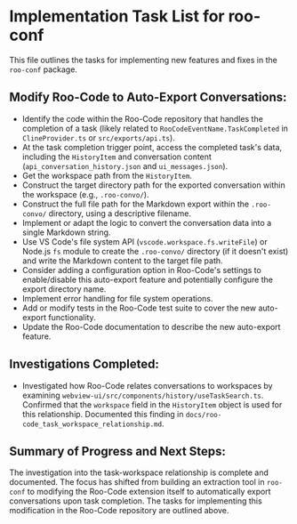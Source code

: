 # Implementation Task List for roo-conf

This file outlines the tasks for implementing new features and fixes in the `roo-conf` package.

## Modify Roo-Code to Auto-Export Conversations:

- Identify the code within the Roo-Code repository that handles the completion of a task (likely related to `RooCodeEventName.TaskCompleted` in `ClineProvider.ts` or `src/exports/api.ts`).
- At the task completion trigger point, access the completed task's data, including the `HistoryItem` and conversation content (`api_conversation_history.json` and `ui_messages.json`).
- Get the workspace path from the `HistoryItem`.
- Construct the target directory path for the exported conversation within the workspace (e.g., `.roo-convo/`).
- Construct the full file path for the Markdown export within the `.roo-convo/` directory, using a descriptive filename.
- Implement or adapt the logic to convert the conversation data into a single Markdown string.
- Use VS Code's file system API (`vscode.workspace.fs.writeFile`) or Node.js `fs` module to create the `.roo-convo/` directory (if it doesn't exist) and write the Markdown content to the target file path.
- Consider adding a configuration option in Roo-Code's settings to enable/disable this auto-export feature and potentially configure the export directory name.
- Implement error handling for file system operations.
- Add or modify tests in the Roo-Code test suite to cover the new auto-export functionality.
- Update the Roo-Code documentation to describe the new auto-export feature.

## Investigations Completed:

- Investigated how Roo-Code relates conversations to workspaces by examining `webview-ui/src/components/history/useTaskSearch.ts`. Confirmed that the `workspace` field in the `HistoryItem` object is used for this relationship. Documented this finding in `docs/roo-code_task_workspace_relationship.md`.

## Summary of Progress and Next Steps:

The investigation into the task-workspace relationship is complete and documented. The focus has shifted from building an extraction tool in `roo-conf` to modifying the Roo-Code extension itself to automatically export conversations upon task completion. The tasks for implementing this modification in the Roo-Code repository are outlined above.